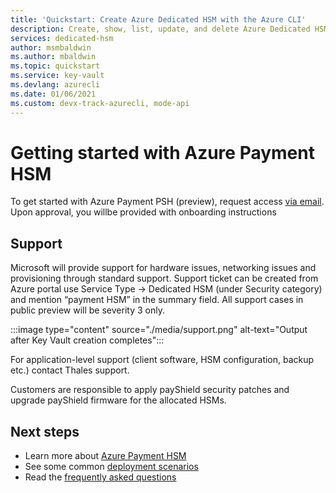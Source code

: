 ```yaml
---
title: 'Quickstart: Create Azure Dedicated HSM with the Azure CLI'
description: Create, show, list, update, and delete Azure Dedicated HSMs by using the Azure CLI.
services: dedicated-hsm
author: msmbaldwin
ms.author: mbaldwin
ms.topic: quickstart
ms.service: key-vault
ms.devlang: azurecli
ms.date: 01/06/2021
ms.custom: devx-track-azurecli, mode-api
---
```


# Getting started with Azure Payment HSM

To get started with Azure Payment PSH (preview), request access [via email](mailto:paymentHSMRequest@microsoft.com). Upon approval, you willbe provided with onboarding instructions 

## Support

Microsoft will provide support for hardware issues, networking issues and provisioning through standard support. Support ticket can be created from Azure portal use Service Type -> Dedicated HSM (under Security category) and mention “payment HSM” in the summary field.  All support cases in public preview will be severity 3 only.

:::image type="content" source="./media/support.png" alt-text="Output after Key Vault creation completes":::
 
 For application-level support (client software, HSM configuration, backup etc.) contact Thales support.

Customers are responsible to apply payShield security patches and upgrade payShield firmware for the allocated HSMs.


## Next steps

- Learn more about [Azure Payment HSM](overview.md)
- See some common [deployment scenarios](deployment-scenarios.md)
- Read the [frequently asked questions](faq.yml)


